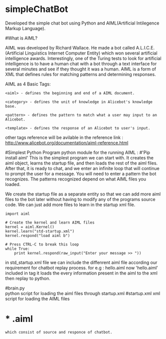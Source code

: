 # simpleChatBot

Developed the simple chat bot using Python and AIML(Artificial Intilegence Markup Language).

#What is AIML?

AIML was developed by Richard Wallace. He made a bot called A.L.I.C.E. (Artificial Linguistics Internet Computer Entity) which won several artificial intelligence awards. Interestingly, one of the Turing tests to look for artificial intelligence is to have a human chat with a bot through a text interface for several minutes and see if they thought it was a human. AIML is a form of XML that defines rules for matching patterns and determining responses.

AIML as 4 Basic Tags:

    <aiml> - defines the beginning and end of a AIML document.

    <category> - defines the unit of knowledge in Alicebot's knowledge base.

    <pattern> - defines the pattern to match what a user may input to an Alicebot.

    <template> - defines the response of an Alicebot to user's input.

other tags reference will be avilable in the reference link : http://www.alicebot.org/documentation/aiml-reference.html

#Simplest Python Program
    python module for the running AIML : #'Pip install aiml'
This is the simplest program we can start with. It creates the aiml object, learns the startup file, and then loads the rest of the aiml files. After that, it is ready to chat, and we enter an infinite loop that will continue to prompt the user for a message. You will need to enter a pattern the bot recognizes. The patterns recognized depend on what AIML files you loaded.

We create the startup file as a separate entity so that we can add more aiml files to the bot later without having to modify any of the programs source code. We can just add more files to learn in the startup xml file.

    import aiml

    # Create the kernel and learn AIML files
    kernel = aiml.Kernel()
    kernel.learn("std-startup.xml")
    kernel.respond("load aiml b")

    # Press CTRL-C to break this loop
    while True:
        print kernel.respond(raw_input("Enter your message >> "))
    
in std_startup.xml file we can include the diffenrent aiml file according our requirement for chatbot replay process.
    for e.g : <learn>hello.aiml</learn>
    now 'hello.aiml' included in <learn> tag it loads the every information present in the aiml to the xml then replay to python.
    
#brain.py  
    python script for loading the aiml files through startup.xml
#startup.xml 
    xml script for loading the AIML files
# * .aiml 
    which consist of source and responce of chatbot.
